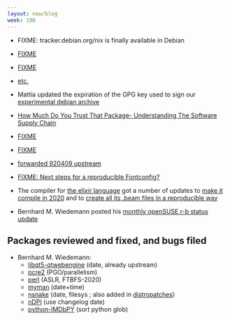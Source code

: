 ```yaml
---
layout: new/blog
week: 196
---
```


* FIXME: tracker.debian.org/nix is finally available in Debian

* [FIXME](https://github.com/pytroll/satpy/pull/579#issuecomment-455991066)

* [FIXME](https://linux.conf.au/schedule/presentation/185/)

* [etc.](https://alioth-lists.debian.net/pipermail/reproducible-builds/Week-of-Mon-20190114/011054.html)

* Mattia updated the expiration of the GPG key used to sign our [experimental debian archive](https://wiki.debian.org/ReproducibleBuilds/ExperimentalToolchain)

* [How Much Do You Trust That Package- Understanding The Software Supply Chain](https://www.youtube.com/watch?v=fnELtqE6mMM)

* [FIXME](https://ssl.engineering.nyu.edu/blog/2019-01-18-in-toto-paris)

* [FIXME](https://2019.linux.conf.au/schedule/presentation/185/)

* [forwarded 920409 upstream](https://github.com/benjsc/splitpatch/pull/10)

* [FIXME: Next steps for a reproducible Fontconfig?](https://lists.freedesktop.org/archives/fontconfig/2019-January/006464.html)

* The compiler for [the elixir language](https://github.com/elixir-lang/elixir) got a number of updates to [make it compile in 2020](https://github.com/elixir-lang/elixir/pull/8688) and to [create all its .beam files in a reproducible way](https://github.com/elixir-lang/elixir/issues/8689)

* Bernhard M. Wiedemann posted his [monthly openSUSE r-b status update](https://lists.opensuse.org/opensuse-factory/2019-01/msg00393.html)

## Packages reviewed and fixed, and bugs filed

* Bernhard M. Wiedemann:
    * [libqt5-qtwebengine](https://build.opensuse.org/request/show/667729) (date, already upstream)
    * [pcre2](https://build.opensuse.org/request/show/668144) (PGO/parallelism)
    * [perl](https://build.opensuse.org/request/show/668211) (ASLR, FTBFS-2020)
    * [myman](https://build.opensuse.org/request/show/668574) (date+time)
    * [nsnake](https://build.opensuse.org/request/show/668628) (date, filesys ; also added in [distropatches](https://github.com/distropatches/nSnake))
    * [nDPI](https://github.com/ntop/nDPI/pull/662) (use changelog date)
    * [python-IMDbPY](https://github.com/alberanid/imdbpy/pull/202) (sort python glob)
